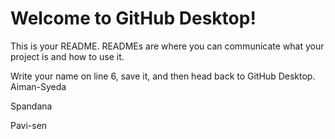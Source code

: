 # Welcome to GitHub Desktop!

This is your README. READMEs are where you can communicate what your project is and how to use it.

Write your name on line 6, save it, and then head back to GitHub Desktop.
 Aiman-Syeda
 
 Spandana
 
 Pavi-sen